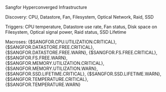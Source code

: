 Sangfor Hyperconverged Infrastructure

Discovery: 
  CPU,
  Datastore,
  Fan,
  Filesystem,
  Optical Network,
  Raid,
  SSD

Triggers:
  CPU temperature,
  Datastore use rate,
  Fan status,
  Disk space on Filesystem,
  Optical signal power,
  Raid status,
  SSD Lifetime

Macroses:
  {$SANGFOR.CPU.UTILIZATION.CRITICAL},
  {$SANGFOR.DATASTORE.FREE.CRITICAL},
  {$SANGFOR.DATASTORE.FREE.WARN},
  {$SANGFOR.FS.FREE.CRITICAL},
  {$SANGFOR.FS.FREE.WARN},
  {$SANGFOR.MEMORY.UTILIZATION.CRITICAL},
  {$SANGFOR.MEMORY.UTILIZATION.WARN},
  {$SANGFOR.SSD.LIFETIME.CRITICAL},
  {$SANGFOR.SSD.LIFETIME.WARN},
  {$SANGFOR.TEMPERATURE.CRITICAL},
  {$SANGFOR.TEMPERATURE.WARN}
